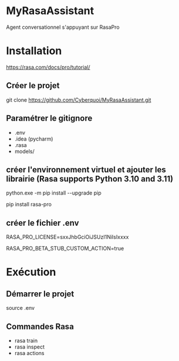 # MyRasaAssistant
Agent conversationnel s'appuyant sur RasaPro

# Installation
https://rasa.com/docs/pro/tutorial/

## Créer le projet 
git clone https://github.com/Cyberquoi/MyRasaAssistant.git

## Paramétrer le gitignore
- .env
- .idea (pycharm)
- .rasa
- models/

## créer l'environnement virtuel et ajouter les librairie (Rasa supports Python 3.10 and 3.11)
python.exe -m pip install --upgrade pip

pip install rasa-pro

## créer le fichier .env
RASA_PRO_LICENSE=sxxJhbGciOiJSUzI1NiIsIxxxx

RASA_PRO_BETA_STUB_CUSTOM_ACTION=true

# Exécution

## Démarrer le projet
source .env

## Commandes Rasa
- rasa train
- rasa inspect
- rasa actions
